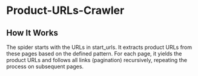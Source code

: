 # Product-URLs-Crawler

## How It Works
The spider starts with the URLs in start_urls.
It extracts product URLs from these pages based on the defined pattern.
For each page, it yields the product URLs and follows all links (pagination) recursively, repeating the process on subsequent pages.
